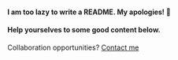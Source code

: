 #### I am too lazy to write a README. My apologies! 🤔 

#### Help yourselves to some good content below.

Collaboration opportunities? [Contact me](https://bit.ly/djs_linkedin)
